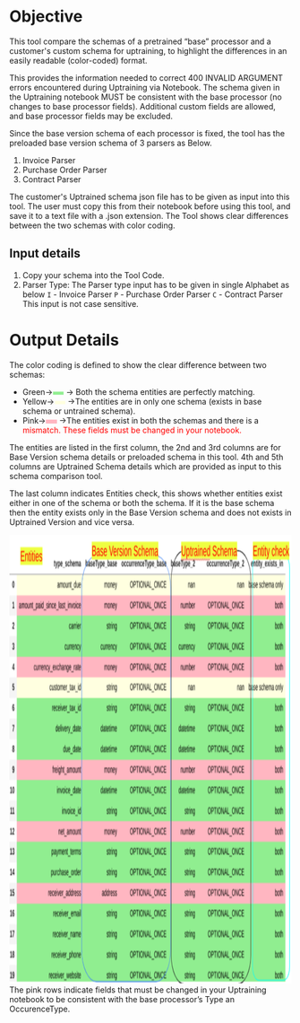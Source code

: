 # Objective
This tool compare the schemas of a pretrained “base” processor and a customer's custom schema for uptraining, to highlight the differences in an easily readable (color-coded) format.

This provides the information needed to correct 400 INVALID ARGUMENT errors encountered during Uptraining via Notebook. The schema given in the Uptraining notebook MUST be consistent with the base processor (no changes to base processor fields).  Additional custom fields are allowed, and base processor fields may be excluded.


Since the base version schema of each processor is fixed, the tool has the preloaded base version schema of 3 parsers as Below.
1. Invoice Parser
2. Purchase Order Parser
3. Contract Parser


The customer's Uptrained schema json file has to be given as input into this tool.  The user must copy this from their notebook before using this tool, and save it to a text file with a .json extension.
The Tool shows clear differences between the two schemas with color coding.

## Input details
1. Copy your schema into the Tool Code.
2. Parser Type: The Parser type input has to be given in single Alphabet as below
    `I` - Invoice Parser
    `P` - Purchase Order Parser
    `C` - Contract Parser
        This input is not case sensitive.

# Output Details
The color coding is defined to show the clear difference between two schemas:  
* Green→<img src="./images/green.png" width=20 height=7> </img>→ Both the schema entities are perfectly matching.  
* Yellow→<img src="./images/yellow.png" width=20 height=7> </img>→The entities are in only one schema (exists in base schema or untrained schema).  
* Pink→<img src="./images/pink.png" width=20 height=7> </img>→The entities exist in both the schemas and there is a <font color="red">mismatch. These fields must be changed in your notebook.</font>  

The entities are listed in the first column, the 2nd and 3rd columns are for Base Version schema details or preloaded schema in this tool. 4th and 5th columns are Uptrained Schema details which are provided as input to this schema comparison tool.

The last column indicates Entities check, this shows whether entities exist either in one of the schema or both the schema. If it is the base schema then the entity exists only in the Base Version schema and does not exists in Uptrained Version and vice versa.


<img src='./images/schema_comparasion.png' width=1000 height=800></img>  
The pink rows indicate fields that must be changed in your Uptraining notebook to be consistent with the base processor’s Type an OccurenceType.
